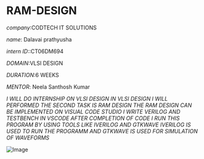 # RAM-DESIGN

*company*:CODTECH IT SOLUTIONS 

*name*: Dalavai prathyusha

*intern ID*::CT06DM694

*DOMAIN*:VLSI DESIGN

*DURATION*:6 WEEKS

*MENTOR*: Neela Santhosh Kumar  

*I WILL DO INTERNSHIP ON VLSI DESIGN 
IN VLSI DESIGN I WILL PERFORMED THE  SECOND TASK IS  RAM DESIGN 
THE RAM DESIGN CAN BE IMPLEMENTED ON VISUAL CODE STUDIO
I WRITE VERILOG AND TESTBENCH IN VSCODE 
AFTER COMPLETION OF CODE I RUN THIS PROGRAM BY USING TOOLS LIKE IVERILOG AND GTKWAVE
IVERILOG IS USED TO RUN THE PROGRAMM AND GTKWAVE IS USED FOR SIMULATION OF WAVEFORMS*

![Image](https://github.com/user-attachments/assets/f47a39cc-364b-4032-be86-501a05a482d8)

